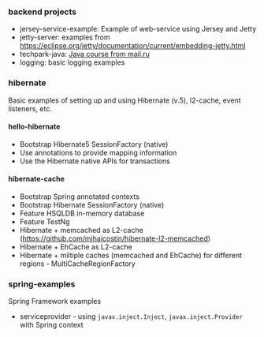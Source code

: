 ### backend projects

* jersey-service-example: Example of web-service using Jersey and Jetty
* jetty-server: examples from https://eclipse.org/jetty/documentation/current/embedding-jetty.html  
* techpark-java: [Java course from mail.ru](https://park.mail.ru/materials/video/#7)
* logging: basic logging examples

### hibernate
Basic examples of setting up and using Hibernate (v.5), l2-cache, event listeners, etc.

#### hello-hibernate

* Bootstrap Hibernate5 SessionFactory (native)
* Use annotations to provide mapping information
* Use the Hibernate native APIs for transactions

#### hibernate-cache
* Bootstrap Spring annotated contexts
* Bootstrap Hibernate SessionFactory (native)
* Feature HSQLDB in-memory database
* Feature TestNg
* Hibernate + memcached as L2-cache (https://github.com/mihaicostin/hibernate-l2-memcached)
* Hibernate + EhCache as L2-cache
* Hibernate + miltiple caches (memcached and EhCache) for different regions - MultiCacheRegionFactory

### spring-examples
Spring Framework examples

* serviceprovider - using `javax.inject.Inject`, `javax.inject.Provider` with Spring context
